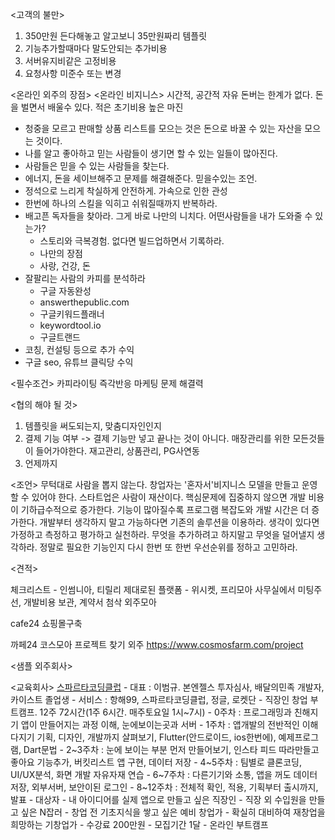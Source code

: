 <고객의 불만>
1. 350만원 든다해놓고 알고보니 35만원짜리 템플릿
2. 기능추가할때마다 말도안되는 추가비용
3. 서버유지비같은 고정비용
4. 요청사항 미준수 또는 변경

<온라인 외주의 장점>
<온라인 비지니스>
시간적, 공간적 자유
돈버는 한계가 없다.
돈을 벌면서 배울수 있다.
적은 초기비용
높은 마진


- 청중을 모르고 판매할 상품 리스트를 모으는 것은 돈으로 바꿀 수 있는 자산을 모으는 것이다.
- 나를 알고 좋아하고 믿는 사람들이 생기면 할 수 있는 일들이 많아진다.
- 사람들은 믿을 수 있는 사람들을 찾는다.
- 에너지, 돈을 세이브해주고 문제를 해결해준다. 믿을수있는 조언.
- 정석으로 느리게 착실하게 안전하게. 가속으로 인한 관성
- 한번에 하나의 스킬을 익히고 쉬워질때까지 반복하라.
- 배고픈 독자들을 찾아라. 그게 바로 나만의 니치다. 어떤사람들을 내가 도와줄 수 있는가?
  - 스토리와 극복경험. 없다면 빌드업하면서 기록하라.
  - 나만의 장점
  - 사랑, 건강, 돈
- 잘팔리는 사람의 카피를 분석하라
  - 구글 자동완성
  - answerthepublic.com
  - 구글키워드플래너
  - keywordtool.io
  - 구글트랜드
- 코칭, 컨설팅 등으로 추가 수익
- 구글 seo, 유튜브 클릭당 수익

<필수조건>
카피라이팅
즉각반응 마케팅
문제 해결력


<협의 해야 될 것>
1. 템플릿을 써도되는지, 맞춤디자인인지
2. 결제 기능 여부
-> 결제 기능만 넣고 끝나는 것이 아니다. 매장관리를 위한 모든것들이 들어가야한다.
재고관리, 상품관리, PG사연동
3. 언제까지


<조언>
무턱대로 사람을 뽑지 않는다.
창업자는 '혼자서'비지니스 모델을 만들고 운영할 수 있어야 한다.
스타트업은 사람이 재산이다.
핵심문제에 집중하지 않으면 개발 비용이 기하급수적으로 증가한다.
기능이 많아질수록 프로그램 복잡도와 개발 시간은 더 증가한다.
개발부터 생각하지 말고 가능하다면 기존의 솔루션을 이용하라.
생각이 있다면 가정하고 측정하고 평가하고 실천하라.
무엇을 추가하려고 하지말고 무엇을 덜어낼지 생각하라.
정말로 필요한 기능인지 다시 한번 또 한번 우선순위를 정하고 고민하라.



<견적>

체크리스트 - 인썸니아, 티릴리
제대로된 플랫폼 -  위시켓, 프리모아
    사무실에서 미팅주선, 개발비용 보관, 계약서 첨삭
외주모아

cafe24 쇼핑몰구축

까페24
코스모아 프로젝트 찾기 외주 https://www.cosmosfarm.com/project




<샘플 외주회사>

<교육회사>
[스파르타코딩클럽](https://chang.spartacodingclub.kr/)
    - 대표 : 이범규. 본엔젤스 투자심사, 배달의민족 개발자, 카이스트 졸업생
    - 서비스 : 항해99, 스파르타코딩클럽, 정글, 로켓단
    - 직장인 창업 부트캠프. 12주 72시간(1주 6시간. 매주토요일 1시~7시)
        - 0주차 : 프로그래밍과 친해지기
            앱이 만들어지는 과정 이해, 눈에보이는곳과 서버
        - 1주차 : 앱개발의 전반적인 이해 다지기
            기획, 디자인, 개발까지 살펴보기, Flutter(안드로이드, ios한번에), 예제프로그램, Dart문법
        - 2~3주차 : 눈에 보이는 부분 먼저 만들어보기, 인스타 피드 따라만들고 좋아요 기능추가, 버킷리스트 앱 구현, 데이터 저장
        - 4~5주차 : 팀별로 클론코딩, UI/UX분석, 화면 개발 자유자재 연습
        - 6~7주차 : 다른기기와 소통, 앱을 꺼도 데이터저장, 외부서버, 보안이된 로그인
        - 8~12주차 : 전체적 확인, 적용, 기획부터 출시까지, 발표
    - 대상자
      - 내 아이디어를 실제 앱으로 만들고 싶은 직장인
      - 직장 외 수입원을 만들고 싶은 N잡러
      - 창업 전 기초지식을 쌓고 싶은 예비 창업가
      - 확실히 대비하여 재창업을 희망하는 기창업가
    - 수강료 200만원
    - 모집기간 1달
    - 온라인 부트캠프